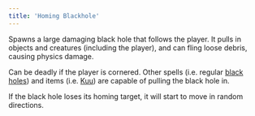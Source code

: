 ```yaml
---
title: 'Homing Blackhole'
---
```


Spawns a large damaging black hole that follows the player. It pulls in objects and creatures (including the player), and can fling loose debris, causing physics damage.

Can be deadly if the player is cornered. Other spells (i.e. regular [black holes](https://noita.wiki.gg/wiki/Black_Hole)) and items (i.e. [Kuu](https://noita.wiki.gg/wiki/Kuu)) are capable of pulling the black hole in.

If the black hole loses its homing target, it will start to move in random directions.
